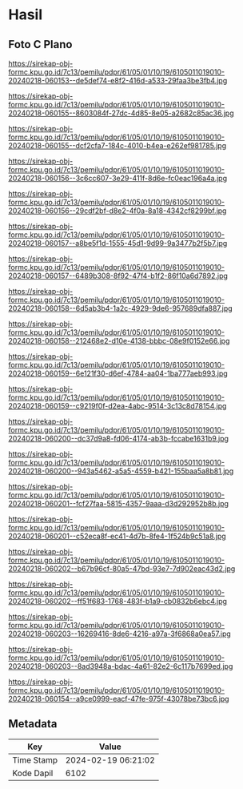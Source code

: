 # Hasil

## Foto C Plano

https://sirekap-obj-formc.kpu.go.id/7c13/pemilu/pdpr/61/05/01/10/19/6105011019010-20240218-060153--de5def74-e8f2-416d-a533-29faa3be3fb4.jpg

https://sirekap-obj-formc.kpu.go.id/7c13/pemilu/pdpr/61/05/01/10/19/6105011019010-20240218-060155--8603084f-27dc-4d85-8e05-a2682c85ac36.jpg

https://sirekap-obj-formc.kpu.go.id/7c13/pemilu/pdpr/61/05/01/10/19/6105011019010-20240218-060155--dcf2cfa7-184c-4010-b4ea-e262ef981785.jpg

https://sirekap-obj-formc.kpu.go.id/7c13/pemilu/pdpr/61/05/01/10/19/6105011019010-20240218-060156--3c6cc607-3e29-411f-8d6e-fc0eac196a4a.jpg

https://sirekap-obj-formc.kpu.go.id/7c13/pemilu/pdpr/61/05/01/10/19/6105011019010-20240218-060156--29cdf2bf-d8e2-4f0a-8a18-4342cf8299bf.jpg

https://sirekap-obj-formc.kpu.go.id/7c13/pemilu/pdpr/61/05/01/10/19/6105011019010-20240218-060157--a8be5f1d-1555-45d1-9d99-9a3477b2f5b7.jpg

https://sirekap-obj-formc.kpu.go.id/7c13/pemilu/pdpr/61/05/01/10/19/6105011019010-20240218-060157--6489b308-8f92-47f4-b1f2-86f10a6d7892.jpg

https://sirekap-obj-formc.kpu.go.id/7c13/pemilu/pdpr/61/05/01/10/19/6105011019010-20240218-060158--6d5ab3b4-1a2c-4929-9de6-957689dfa887.jpg

https://sirekap-obj-formc.kpu.go.id/7c13/pemilu/pdpr/61/05/01/10/19/6105011019010-20240218-060158--212468e2-d10e-4138-bbbc-08e9f0152e66.jpg

https://sirekap-obj-formc.kpu.go.id/7c13/pemilu/pdpr/61/05/01/10/19/6105011019010-20240218-060159--6e121f30-d6ef-4784-aa04-1ba777aeb993.jpg

https://sirekap-obj-formc.kpu.go.id/7c13/pemilu/pdpr/61/05/01/10/19/6105011019010-20240218-060159--c9219f0f-d2ea-4abc-9514-3c13c8d78154.jpg

https://sirekap-obj-formc.kpu.go.id/7c13/pemilu/pdpr/61/05/01/10/19/6105011019010-20240218-060200--dc37d9a8-fd06-4174-ab3b-fccabe1631b9.jpg

https://sirekap-obj-formc.kpu.go.id/7c13/pemilu/pdpr/61/05/01/10/19/6105011019010-20240218-060200--943a5462-a5a5-4559-b421-155baa5a8b81.jpg

https://sirekap-obj-formc.kpu.go.id/7c13/pemilu/pdpr/61/05/01/10/19/6105011019010-20240218-060201--fcf27faa-5815-4357-9aaa-d3d292952b8b.jpg

https://sirekap-obj-formc.kpu.go.id/7c13/pemilu/pdpr/61/05/01/10/19/6105011019010-20240218-060201--c52eca8f-ec41-4d7b-8fe4-1f524b9c51a8.jpg

https://sirekap-obj-formc.kpu.go.id/7c13/pemilu/pdpr/61/05/01/10/19/6105011019010-20240218-060202--b67b96cf-80a5-47bd-93e7-7d902eac43d2.jpg

https://sirekap-obj-formc.kpu.go.id/7c13/pemilu/pdpr/61/05/01/10/19/6105011019010-20240218-060202--ff51f683-1768-483f-b1a9-cb0832b6ebc4.jpg

https://sirekap-obj-formc.kpu.go.id/7c13/pemilu/pdpr/61/05/01/10/19/6105011019010-20240218-060203--16269416-8de6-4216-a97a-3f6868a0ea57.jpg

https://sirekap-obj-formc.kpu.go.id/7c13/pemilu/pdpr/61/05/01/10/19/6105011019010-20240218-060203--8ad3948a-bdac-4a61-82e2-6c117b7699ed.jpg

https://sirekap-obj-formc.kpu.go.id/7c13/pemilu/pdpr/61/05/01/10/19/6105011019010-20240218-060154--a9ce0999-eacf-47fe-975f-43078be73bc6.jpg


## Metadata

| Key        | Value               |
| ---------- | ------------------- |
| Time Stamp | 2024-02-19 06:21:02 |
| Kode Dapil | 6102                |



